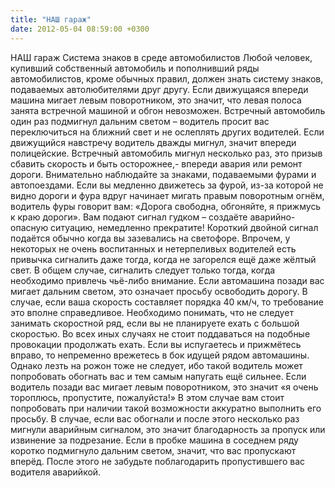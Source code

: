 ```yaml
---
title: "НАШ гараж"
date: 2012-05-04 08:59:00 +0300
---
```


НАШ гараж
Система знаков в среде автомобилистов
Любой человек, купивший собственный автомобиль и пополнивший ряды автомобилистов, кроме обычных правил, должен знать систему знаков, подаваемых автолюбителями друг другу.
Если движущаяся впереди машина мигает левым поворотником, это значит, что левая полоса занята встречной машиной и обгон невозможен.
Встречный автомобиль один раз подмигнул дальним светом – водитель просит вас переключиться на ближний свет и не ослеплять других водителей.
Если движущийся навстречу водитель дважды мигнул, значит впереди полицейские.
Встречный автомобиль мигнул несколько раз, это призыв сбавить скорость и быть осторожнее,- впереди авария или ремонт дороги.
Внимательно наблюдайте за знаками, подаваемыми фурами и автопоездами. Если вы медленно движетесь за фурой, из-за которой не видно дороги и фура вдруг начинает мигать правым поворотным огнём, водитель фуры говорит вам: «Дорога свободна, обгоняйте, я прижмусь к краю дороги».
Вам подают сигнал гудком – создаёте аварийно-опасную ситуацию, немедленно прекратите!
Короткий двойной сигнал подаётся обычно когда вы зазевались на светофоре. Впрочем, у некоторых не очень воспитанных и нетерпеливых водителей есть привычка сигналить даже тогда, когда не загорелся ещё даже жёлтый свет. В общем случае, сигналить следует только тогда, когда необходимо привлечь чьё-либо внимание.
Если автомашина позади вас мигает дальним светом, это означает просьбу освободить дорогу. В случае, если ваша скорость составляет порядка 40 км/ч, то требование это вполне справедливое. Необходимо понимать, что не следует занимать скоростной ряд, если вы не планируете ехать с большой скоростью. Во всех иных случаях не стоит поддаваться на подобные провокации продолжать ехать. Если вы испугаетесь и прижмётесь вправо, то непременно врежетесь в бок идущей рядом автомашины. Однако лезть на рожон тоже не следует, ибо такой водитель может попробовать обогнать вас и тем самым напугать ещё сильнее.
Если водитель позади вас мигает левым поворотником, это значит «я очень тороплюсь, пропустите, пожалуйста!» В этом случае вам стоит попробовать при наличии такой возможности аккуратно выполнить его просьбу.
В случае, если вас обогнали и после этого несколько раз мигнули аварийным сигналом, это значит благодарность за пропуск или извинение за подрезание.
Если в пробке машина в соседнем ряду коротко подмигнуло дальним светом, значит, что вас пропускают вперёд. После этого не забудьте поблагодарить пропустившего вас водителя аварийкой.

